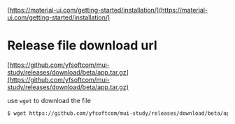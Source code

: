 

[https://material-ui.com/getting-started/installation/](https://material-ui.com/getting-started/installation/)


# Release file download url
[https://github.com/yfsoftcom/mui-study/releases/download/beta/app.tar.gz](https://github.com/yfsoftcom/mui-study/releases/download/beta/app.tar.gz)

use `wget` to download the file
```bash
$ wget https://github.com/yfsoftcom/mui-study/releases/download/beta/app.tar.gz
```